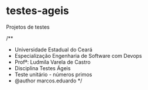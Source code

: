 # testes-ageis
Projetos de testes

/**
 * Universidade Estadual do Ceará
 * Especialização Engenharia de Software com Devops
 * Profª: Ludmila Varela de Castro
 * Disciplina Testes Ágeis
 * Teste unitário - números primos
 * @author marcos.eduardo
 */

